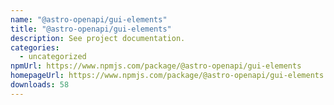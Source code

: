 ```yaml
---
name: "@astro-openapi/gui-elements"
title: "@astro-openapi/gui-elements"
description: See project documentation.
categories:
  - uncategorized
npmUrl: https://www.npmjs.com/package/@astro-openapi/gui-elements
homepageUrl: https://www.npmjs.com/package/@astro-openapi/gui-elements
downloads: 58
---
```

